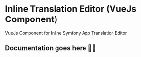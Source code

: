 # Inline Translation Editor (VueJs Component)

VueJs Component for Inline Symfony App Translation Editor

## Documentation goes here 🤣😂
